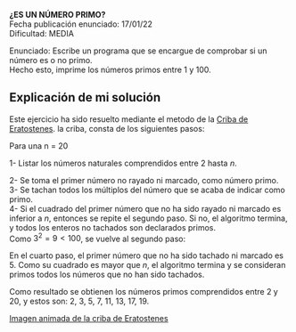  **¿ES UN NÚMERO PRIMO?**  
 Fecha publicación enunciado: 17/01/22  
 Dificultad: MEDIA  
 
Enunciado: Escribe un programa que se encargue de comprobar si un número es o no primo.  
Hecho esto, imprime los números primos entre 1 y 100.  

## Explicación de mi solución

Este ejercicio ha sido resuelto mediante el metodo de la [Criba de Eratostenes](https://es.wikipedia.org/wiki/Criba_de_Erat%C3%B3stenes). la criba, consta de los siguientes pasos: 

Para una n = 20

1- Listar los números naturales comprendidos entre 2 hasta *n*.  

2- Se toma el primer número no rayado ni marcado, como número primo.  
3- Se tachan todos los múltiplos del número que se acaba de indicar como primo.  
4- Si el cuadrado del primer número que no ha sido rayado ni marcado es inferior a *n*, entonces se repite el segundo paso. Si no, el algoritmo termina, y todos los enteros no tachados son declarados primos.  
Como $3^2 = 9 < 100$, se vuelve al segundo paso:  

En el cuarto paso, el primer número que no ha sido tachado ni marcado es 5. Como su cuadrado es mayor que *n*, el algoritmo termina y se consideran primos todos los números que no han sido tachados.

Como resultado se obtienen los números primos comprendidos entre 2 y 20, y estos son: 2, 3, 5, 7, 11, 13, 17, 19.

[Imagen animada de la criba de Eratostenes](https://es.wikipedia.org/wiki/Criba_de_Erat%C3%B3stenes#/media/Archivo:Sieve_of_Eratosthenes_animation.gif)


